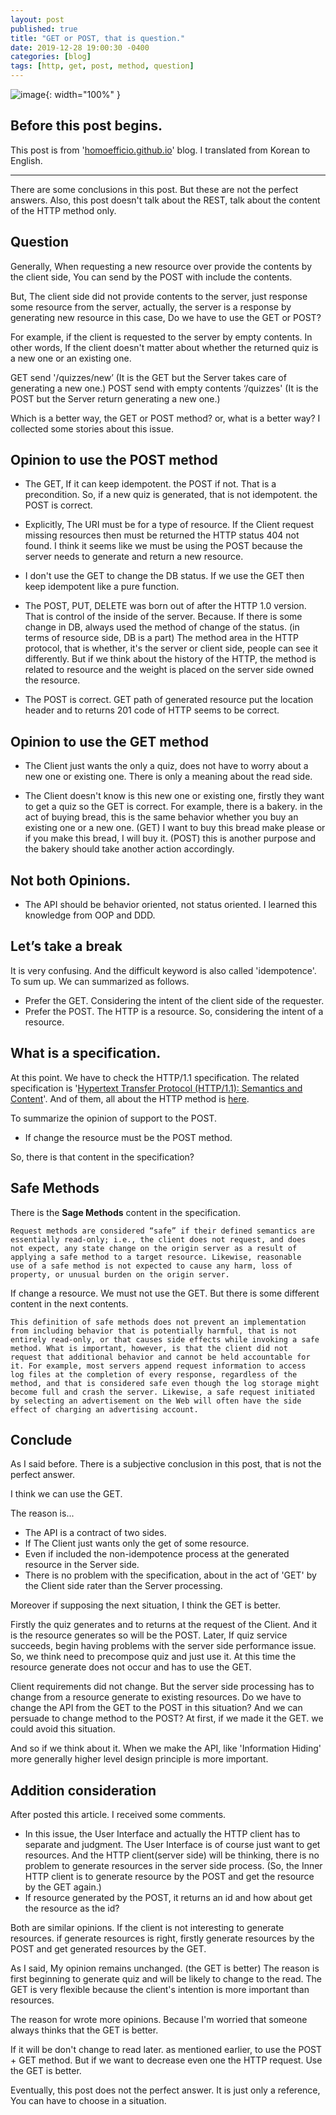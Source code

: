 ```yaml
---
layout: post
published: true
title: "GET or POST, that is question."
date: 2019-12-28 19:00:30 -0400
categories: [blog]
tags: [http, get, post, method, question]
---
```


![image](https://user-images.githubusercontent.com/4101636/71541301-2cb54100-299a-11ea-9116-da71030360d8.png){: width="100%" }

## Before this post begins.

This post is from '[homoefficio.github.io](https://homoefficio.github.io/2019/12/25/GET%EC%9D%B4%EB%83%90-POST%EB%83%90-%EA%B7%B8%EA%B2%83%EC%9D%B4-%EB%AC%B8%EC%A0%9C%EB%A1%9C%EB%8B%A4/?fbclid=IwAR0P4GM-aR9dv0bNMi9RV1gmQ6fgtXNDonsT0HPmSZKdwjzAUAoLfBphqNY)' blog.
I translated from Korean to English.

---

There are some conclusions in this post. But these are not the perfect answers.
Also, this post doesn't talk about the REST, talk about the content of the HTTP method only.

## Question

Generally, When requesting a new resource over provide the contents by the client side, You can send by the POST with include the contents. 

But, The client side did not provide contents to the server, just response some resource from the server, actually, the server is a response by generating new resource in this case, Do we have to use the GET or POST?

For example, if the client is requested to the server by empty contents.
In other words, If the client doesn't matter about whether the returned quiz is a new one or an existing one.

GET send '/quizzes/new’ (It is the GET but the Server takes care of generating a new one.)
POST send with empty contents ‘/quizzes' (It is the POST but the Server return generating a new one.)

Which is a better way, the GET or POST method? or, what is a better way?
I collected some stories about this issue.

## Opinion to use the POST method

 - The GET, If it can keep idempotent. the POST if not. That is a precondition. So, if a new quiz is generated, that is not idempotent. the POST is correct.

 - Explicitly, The URI must be for a type of resource. If the Client request missing resources then must be returned the HTTP status 404 not found. I think it seems like we must be using the POST because the server needs to generate and return a new resource.

 - I don't use the GET to change the DB status. If we use the GET then keep idempotent like a pure function.

 - The POST, PUT, DELETE was born out of after the HTTP 1.0 version. That is control of the inside of the server. Because. If there is some change in DB, always used the method of change of the status. (in terms of resource side, DB is a part) The method area in the HTTP protocol, that is whether, it's the server or client side, people can see it differently. But if we think about the history of the HTTP, the method is related to resource and the weight is placed on the server side owned the resource.

 - The POST is correct. GET path of generated resource put the location header and to returns 201 code of HTTP seems to be correct.

## Opinion to use the GET method

 - The Client just wants the only a quiz, does not have to worry about a new one or existing one. There is only a meaning about the read side.

 - The Client doesn't know is this new one or existing one, firstly they want to get a quiz so the GET is correct. For example, there is a bakery. in the act of buying bread, this is the same behavior whether you buy an existing one or a new one. (GET) I want to buy this bread make please or if you make this bread, I will buy it. (POST) this is another purpose and the bakery should take another action accordingly.

## Not both Opinions.
 
 - The API should be behavior oriented, not status oriented. I learned this knowledge from OOP and DDD.
 
## Let’s take a break
 
It is very confusing. And the difficult keyword is also called 'idempotence'.
To sum up. We can summarized as follows.
  
  - Prefer the GET. Considering the intent of the client side of the requester.
  - Prefer the POST. The HTTP is a resource. So, considering the intent of a resource.
 
## What is a specification.
 
At this point. We have to check the HTTP/1.1 specification. The related specification is '[Hypertext Transfer Protocol (HTTP/1.1): Semantics and Content](https://tools.ietf.org/html/rfc7231)'. And of them, all about the HTTP method is [here](https://tools.ietf.org/html/rfc7231#section-4).

To summarize the opinion of support to the POST. 

 - If change the resource must be the POST method.
 
So, there is that content in the specification?

## Safe Methods

There is the **Sage Methods** content in the specification.

```text
Request methods are considered “safe” if their defined semantics are
essentially read-only; i.e., the client does not request, and does
not expect, any state change on the origin server as a result of
applying a safe method to a target resource. Likewise, reasonable
use of a safe method is not expected to cause any harm, loss of
property, or unusual burden on the origin server.
```

If change a resource. We must not use the GET.
But there is some different content in the next contents.

```text
This definition of safe methods does not prevent an implementation
from including behavior that is potentially harmful, that is not
entirely read-only, or that causes side effects while invoking a safe
method. What is important, however, is that the client did not
request that additional behavior and cannot be held accountable for
it. For example, most servers append request information to access
log files at the completion of every response, regardless of the
method, and that is considered safe even though the log storage might
become full and crash the server. Likewise, a safe request initiated
by selecting an advertisement on the Web will often have the side
effect of charging an advertising account.
```

## Conclude

As I said before. There is a subjective conclusion in this post, that is not the perfect answer.

I think we can use the GET.

The reason is...

 - The API is a contract of two sides.
 - If The Client just wants only the get of some resource.
 - Even if included the non-idempotence process at the generated resource in the Server side.
 - There is no problem with the specification, about in the act of 'GET' by the Client side rater than the Server processing.
 
Moreover if supposing the next situation, I think the GET is better.

Firstly the quiz generates and to returns at the request of the Client. And it is the resource generates so will be the POST.
Later, If quiz service succeeds, begin having problems with the server side performance issue. So, we think need to precompose quiz and just use it. At this time the resource generate does not occur and has to use the GET.

Client requirements did not change. But the server side processing has to change from a resource generate to existing resources.
Do we have to change the API from the GET to the POST in this situation? And we can persuade to change method to the POST? At first, if we made it the GET. we could avoid this situation.

And so if we think about it. When we make the API, like 'Information Hiding' more generally higher level design principle is more important.

## Addition consideration

After posted this article. I received some comments.

 - In this issue, the User Interface and actually the HTTP client has to separate and judgment. The User Interface is of course just want to get resources. And the HTTP client(server side) will be thinking, there is no problem to generate resources in the server side process. (So, the Inner HTTP client is to generate resource by the POST and get the resource by the GET again.)
 - If resource generated by the POST, it returns an id and how about get the resource as the id?
 
Both are similar opinions. If the client is not interesting to generate resources. if generate resources is right, firstly generate resources by the POST and get generated resources by the GET.

As I said, My opinion remains unchanged. (the GET is better) The reason is first beginning to generate quiz and will be likely to change to the read. The GET is very flexible because the client's intention is more important than resources.

The reason for wrote more opinions. Because I'm worried that someone always thinks that the GET is better.

If it will be don't change to read later. as mentioned earlier, to use the POST + GET method. But if we want to decrease even one the HTTP request. Use the GET is better.

Eventually, this post does not the perfect answer. It is just only a reference, You can have to choose in a situation.  